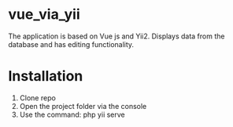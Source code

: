 # vue_via_yii
The application is based on Vue js and Yii2. Displays data from the database and has editing functionality.

# Installation
1. Clone repo
2. Open the project folder via the console
3. Use the command: php yii serve
